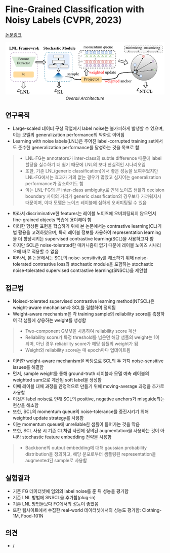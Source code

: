 # Fine-Grained Classification with Noisy Labels (CVPR, 2023)

[논문링크](https://arxiv.org/abs/2303.02404)

<p align="center">
    <img width="600" alt='fig1' src="../img/wei2023fine.png?raw=true"></br>
    <em><font size=2>Overall Architecture</font></em>
</p>

## 연구목적
- Large-scaled 데이터 구성 작업에서 label noise는 불가피하게 발생할 수 있으며, 이는 모델의 generalization performance의 악화로 이어짐
- Learning with noise labels(LNL)은 주어진 label-corrupted training set에서도 준수한 generalization performance를 달성하는 것을 목표로 함
> - LNL-FG는 annotators가 inter-class의 subtle difference 때문에 label 할당을 실수하기 더 쉽기 때문에 LNL의 보다 현실적인 시나리오임
> - 또한, 기존 LNL(generic classification)에서 좋은 성능을 보여주었지만 LNL-FG에서는 효과가 거의 없는 경우가 많았고 심지어는 generalization performance가 감소하기도 함
> - 이는 LNL-FG의 큰 inter-class ambiguity로 인해 노이즈 샘플과 decision boundary 사이의 거리가 generic classification의 경우보다 가까워지시 때문이며, 이때 모델은 노이즈 레이블에 심하게 오버피팅될 수 있음
- 따라서 discriminative한 features는 레이블 노이즈에 오버피팅되지 않으면서 fine-grained objects 학습에 용이해야 함
- 이러한 향상된 표현을 학습하기 위해 본 논문에서는 contrastive learning(CL)기법 활용을 고려하였으며, 특히 레이블 정보를 사용하여 representation learning을 더 향상시키는 supervised contrastive learning(SCL)을 사용하고자 함
- 하지만 SCL은 noise-tolerated한 매커니즘이 없기 때문에 레이블 노이즈 시나리오에 바로 적용할 수 없음
- 따라서, 본 논문에서는 SCL의 noise-sensitivity를 해소하기 위해 noise-tolerated contrastive loss와 stochastic module을 포함하는 stochastic noise-tolerated supervised contrastive learning(SNSCL)을 제안함

## 접근법
- Noised-tolerated supervised contrastive learning method(NTSCL)은 weight-aware mechanism과 SCL를 결합하여 정의됨
- Weight-aware mechanism은 각 training sample의 reliability score를 측정하여 각 샘플에 상응하는 weight를 생성함
> - Two-component GMM을 사용하여 reliability score 계산
> - Reliability score가 특정 threshold를 넘은면 해당 샘플의 weight는 1이 되며, 아닌 경우 reliability score가 해당 샘플의 weight가 됨
> - Weight와 reliability score는 매 epoch마다 업데이트됨
- 이러한 weight-aware mechanism을 바탕으로 SCL의 두 가지 noise-sensitive issues를 해결함
- 먼저, sample weight를 통해 ground-truth 레이블과 모델 예측 레이블의 weighted sum으로 계산된 soft label을 생성함
- 이때 레이블 대체 과정을 안정적으로 만들기 위해 moving-average 과정을 추가로 사용함
- 이것은 label noise로 인해 SCL의 positive, negative anchors가 misguide되는 현상을 해소함
- 또한, SCL의 momentum queue의 noise-tolerance를 증진시키기 위해 weighted update strategy를 사용함
- 이는 momentum queue에 unreliable한 샘플이 들어가는 것을 막음
- 또한, SCL 사용 시 기존 CL처럼 사전에 정의된 augmentation을 사용하는 것이 아니라 stochastic feature embedding 전략을 사용함
> - Backbone의 output embedding에 대해 gaussian probability distribution을 정의하고, 해당 분포로부터 샘플링된 representation을 augmented된 sample로 사용함

## 실험결과
- 기존 FG 데이터셋에 임의의 label noise를 준 뒤 성능을 평가함
- 기존 LNL 방법에 SNSCL을 추가함(plug-in)
- 기존 LNL 방법들보다 FG에서의 성능이 좋았음
- 또한 웹사이트에서 수집한 real-world 데이터셋에서의 성능도 평가함: Clothing-1M, Food-101N

## 의견
- /